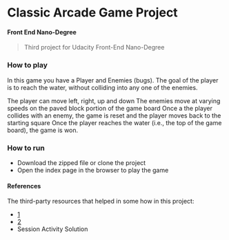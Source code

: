 # Classic Arcade Game Project

#### Front End Nano-Degree

> Third project for Udacity Front-End Nano-Degree

### How to play
In this game you have a Player and Enemies (bugs). The goal of the player is to reach the water, without colliding into any one of the enemies.

The player can move left, right, up and down
The enemies move at varying speeds on the paved block portion of the game board
Once a the player collides with an enemy, the game is reset and the player moves back to the starting square
Once the player reaches the water (i.e., the top of the game board), the game is won.

### How to run
- Download the zipped file or clone the project
- Open the index page in the browser to play the game

#### References
The third-party resources that helped in some how in this project:
  * [1](https://www.sitepoint.com/quick-tip-game-loop-in-javascript/)
 * [2](https://www.youtube.com/watch?v=7PHhRrjgTDA)
 * Session Activity Solution

